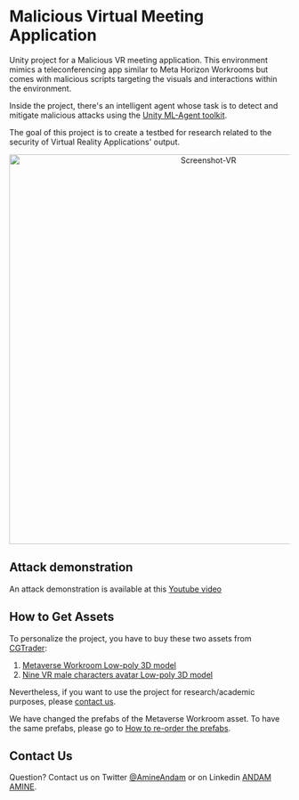 # Malicious Virtual Meeting Application

Unity project for a Malicious VR meeting application. This environment mimics a teleconferencing app similar to Meta Horizon Workrooms but comes with malicious scripts targeting the visuals and interactions within the environment. 

Inside the project, there's an intelligent agent whose task is to detect and mitigate malicious attacks using the [Unity ML-Agent toolkit](https://github.com/Unity-Technologies/ml-agents).

The goal of this project is to create a testbed for research related to the security of Virtual Reality Applications' output.
<div align="center">
<img width="700" alt="Screenshot-VR" src="https://github.com/AmineAndam04/Malicious-VR-Meeting-Env/assets/49843367/b1fe5306-5a0b-47e2-8732-12e38adf65d7">
</div>

## Attack demonstration
An attack demonstration is available at this [Youtube video ](https://youtu.be/8i8viO-Etng?si=j1rkVkzOyUc4KUZH)


## How to Get Assets
To personalize the project, you have to buy these two assets from [CGTrader](https://www.cgtrader.com/): 
   1. [Metaverse Workroom Low-poly 3D model](https://www.cgtrader.com/3d-models/architectural/other/metaverse-workroom)
   2. [Nine VR male characters avatar Low-poly 3D model](https://www.cgtrader.com/3d-models/character/man/nine-vr-male-characters-avatar) 

Nevertheless, if you want to use the project for research/academic purposes, please [contact us](#contact-us).

We have changed the prefabs of the Metaverse Workroom asset. To have the same prefabs, please go to [How to re-order the prefabs](https://github.com/AmineAndam04/Malicious-VR-Meeting-Env/blob/main/Reorder-Prefabs-MetaWorkroom.md).

## Contact Us
Question? Contact us on Twitter [@AmineAndam](https://twitter.com/AmineAndam)  or on Linkedin [ANDAM AMINE](https://www.linkedin.com/in/amineandam/).
